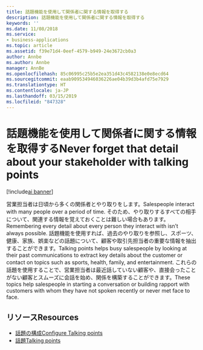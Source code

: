 ```yaml
---
title: 話題機能を使用して関係者に関する情報を取得する
description: 話題機能を使用して関係者に関する情報を取得する
keywords: ''
ms.date: 11/08/2018
ms.service:
- business-applications
ms.topic: article
ms.assetid: f39e71d4-0eef-4579-b949-24e3672cb0a3
author: Annbe
ms.author: Annbe
manager: AnnBe
ms.openlocfilehash: 85c06995c25b5e2ea351d43c4582138e0e8ecd64
ms.sourcegitcommit: eaab909534946036226ae04b39d3b4afd75e7929
ms.translationtype: HT
ms.contentlocale: ja-JP
ms.lasthandoff: 03/15/2019
ms.locfileid: "847328"
---
```

# <a name="never-forget-that-detail-about-your-stakeholder-with-talking-points"></a><span data-ttu-id="74cb5-103">話題機能を使用して関係者に関する情報を取得する</span><span class="sxs-lookup"><span data-stu-id="74cb5-103">Never forget that detail about your stakeholder with talking points</span></span>

[!include[ai banner](../includes/ai.md)] 

<span data-ttu-id="74cb5-104">営業担当者は日頃から多くの関係者とやり取りをします。</span><span class="sxs-lookup"><span data-stu-id="74cb5-104">Salespeople interact with many people over a period of time.</span></span> <span data-ttu-id="74cb5-105">そのため、やり取りするすべての相手について、関連する情報を覚えておくことは難しい場合もあります。</span><span class="sxs-lookup"><span data-stu-id="74cb5-105">Remembering every detail about every person they interact with isn’t always possible.</span></span> <span data-ttu-id="74cb5-106">話題機能を使用すれば、過去のやり取りを参照し、スポーツ、健康、家族、娯楽などの話題について、顧客や取引先担当者の重要な情報を抽出することができます。</span><span class="sxs-lookup"><span data-stu-id="74cb5-106">Talking points helps busy salespeople by looking at their past communications to extract key details about the customer or contact on topics such as sports, health, family, and entertainment.</span></span> <span data-ttu-id="74cb5-107">これらの話題を使用することで、営業担当者は最近話していない顧客や、直接会ったことがない顧客とスムーズに会話を始め、関係を構築することができます。</span><span class="sxs-lookup"><span data-stu-id="74cb5-107">These topics help salespeople in starting a conversation or building rapport with customers with whom they have not spoken recently or never met face to face.</span></span> 

## <a name="resources"></a><span data-ttu-id="74cb5-108">リソース</span><span class="sxs-lookup"><span data-stu-id="74cb5-108">Resources</span></span>

- [<span data-ttu-id="74cb5-109">話題の構成</span><span class="sxs-lookup"><span data-stu-id="74cb5-109">Configure Talking points</span></span>](https://docs.microsoft.com/dynamics365/ai/sales/configure-enable-dynamics-365-ai-sales#configure-talking-points)
- [<span data-ttu-id="74cb5-110">話題</span><span class="sxs-lookup"><span data-stu-id="74cb5-110">Talking points</span></span>](https://docs.microsoft.com/dynamics365/ai/sales/talking-points)
